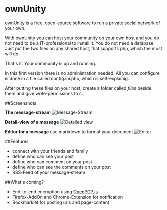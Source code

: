 ownUnity
========

ownUnity is a free, open-source software to run a private social network of your own.

With ownUnity you can host your community on your own host and you do not need to be a IT-professional to install it.
You do not need a database. Just put the two files on any shared host, that supports php, which the most will do.

That's it. Your community is up and running.

In this first version there is no administration needed.
All you can configure is done in a file called config.ini.php, which is self-explainig.

After putting these files on your host, create a folder called _files_ beside them and give write-permissions to it.


##Screenshots

__The message-stream__
![Message-Stream](http://www.databay.de/kmco/ownunity_01.png)

__Detail-view of a message__
![Detailed view](http://www.databay.de/kmco/ownunity_02.png)

__Editor for a message__ 
use markdown to format your document
![Editor](http://www.databay.de/kmco/ownunity_03.png)


##Features

* connect with your friends and family
* define who can see your post
* define who can comment on your post
* define who can see the comments on your post
* RSS-Feed of your message-stream

##What's coming?

* End-to-end encryption using [OpenPGP.js](http://openpgpjs.org/)
* Firefox-AddOn and Chrome-Extension for notification
* Bookmarklet for posting urls and page-content
